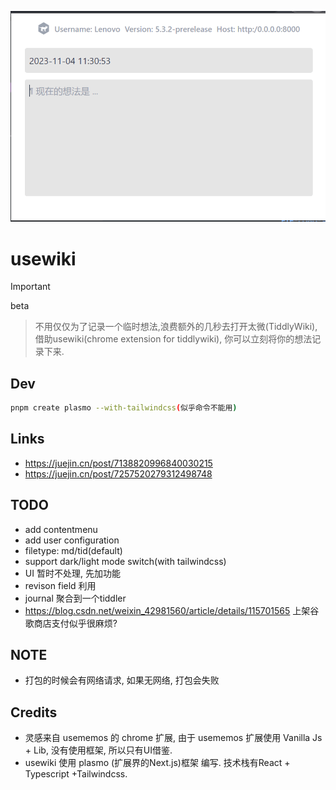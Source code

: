 ![](banner.png)

# usewiki

>[!IMPORTANT]
> beta

> 不用仅仅为了记录一个临时想法,浪费额外的几秒去打开太微(TiddlyWiki), 借助usewiki(chrome extension for tiddlywiki), 你可以立刻将你的想法记录下来.

## Dev

```bash
pnpm create plasmo --with-tailwindcss(似乎命令不能用)
```

## Links

* https://juejin.cn/post/7138820996840030215
* https://juejin.cn/post/7257520279312498748

## TODO

* add contentmenu
* add user configuration
* filetype: md/tid(default)
* support dark/light mode switch(with tailwindcss)
* UI 暂时不处理, 先加功能
* revison field 利用
* journal 聚合到一个tiddler
* https://blog.csdn.net/weixin_42981560/article/details/115701565 上架谷歌商店支付似乎很麻烦?

## NOTE

* 打包的时候会有网络请求, 如果无网络, 打包会失败

## Credits

* 灵感来自 usememos 的 chrome 扩展, 由于 usememos 扩展使用 Vanilla Js + Lib, 没有使用框架, 所以只有UI借鉴.
* usewiki 使用 plasmo (扩展界的Next.js)框架 编写. 技术栈有React + Typescript +Tailwindcss.